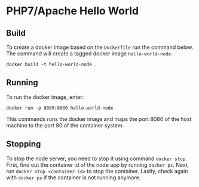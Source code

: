 # PHP7/Apache Hello World

## Build

To create a docker image based on the `Dockerfile` run the command below.
The command will create a tagged docker image `hello-world-node`.

```
docker build -t hello-world-node .
```

## Running 

To run the docker image, enter:

```
docker run -p 8080:8080 hello-world-node
```

This commands runs the docker image and maps the port 8080 of the host machine
to the port 80 of the container system.

## Stopping

To stop the node server, you need to stop it using command `docker stop`.
First, find out the container id  of the node app by running `docker ps`.
Next, run `docker stop <container-id>` to stop the container.
Lastly, check again with `docker ps` if the container is not running anymore.
